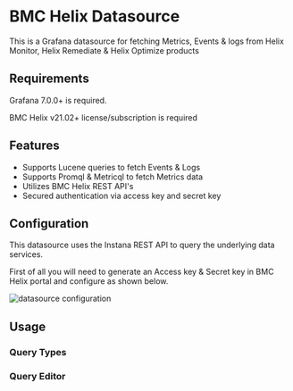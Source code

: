 
# BMC Helix Datasource

This is a Grafana datasource for fetching Metrics, Events & logs from Helix Monitor, Helix Remediate & Helix Optimize products

## Requirements

Grafana 7.0.0+ is required.

BMC Helix v21.02+ license/subscription is required

## Features

- Supports Lucene queries to fetch Events & Logs
- Supports Promql & Metricql to fetch Metrics data 
- Utilizes BMC Helix REST API's
- Secured authentication via access key and secret key

## Configuration

This datasource uses the Instana REST API to query the underlying data services.

First of all you will need to generate an Access key & Secret key in BMC Helix portal and configure as shown below.


![datasource configuration](https://raw.githubusercontent.com/bmcsoftware/bmchelix-datasource/master/screenshots/v3.1.0/configuration.png)

## Usage

### Query Types

### Query Editor
